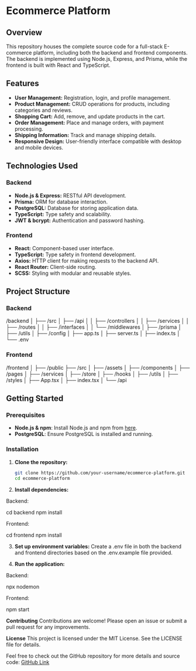# Ecommerce Platform

## Overview
This repository houses the complete source code for a full-stack E-commerce platform, including both the backend and frontend components. The backend is implemented using Node.js, Express, and Prisma, while the frontend is built with React and TypeScript.

## Features
- **User Management:** Registration, login, and profile management.
- **Product Management:** CRUD operations for products, including categories and reviews.
- **Shopping Cart:** Add, remove, and update products in the cart.
- **Order Management:** Place and manage orders, with payment processing.
- **Shipping Information:** Track and manage shipping details.
- **Responsive Design:** User-friendly interface compatible with desktop and mobile devices.

## Technologies Used
### Backend
- **Node.js & Express:** RESTful API development.
- **Prisma:** ORM for database interaction.
- **PostgreSQL:** Database for storing application data.
- **TypeScript:** Type safety and scalability.
- **JWT & bcrypt:** Authentication and password hashing.

### Frontend
- **React:** Component-based user interface.
- **TypeScript:** Type safety in frontend development.
- **Axios:** HTTP client for making requests to the backend API.
- **React Router:** Client-side routing.
- **SCSS:** Styling with modular and reusable styles.

## Project Structure
### Backend
/backend
│
├── /src
│ ├── /api
│ │ ├── /controllers
│ │ ├── /services
│ │ ├── /routes
│ │ ├── /interfaces
│ │ └── /middlewares
│ ├── /prisma
│ ├── /utils
│ ├── /config
│ ├── app.ts
│ ├── server.ts
│ ├── index.ts
│ └── .env


### Frontend
/frontend
│
├── /public
├── /src
│ ├── /assets
│ ├── /components
│ ├── /pages
│ ├── /services
│ ├── /store
│ ├── /hooks
│ ├── /utils
│ ├── /styles
│ ├── App.tsx
│ ├── index.tsx
│ └── /api


## Getting Started

### Prerequisites
- **Node.js & npm**: Install Node.js and npm from [here](https://nodejs.org/).
- **PostgreSQL**: Ensure PostgreSQL is installed and running.

### Installation
1. **Clone the repository:**
   ```bash
   git clone https://github.com/your-username/ecommerce-platform.git
   cd ecommerce-platform
   
2. **Install dependencies:**

Backend:

cd backend
npm install

Frontend:

cd frontend
npm install

3. **Set up environment variables:**
Create a .env file in both the backend and frontend directories based on the .env.example file provided.

4. **Run the application:**

Backend:

npx nodemon

Frontend:

npm start

**Contributing**
Contributions are welcome! Please open an issue or submit a pull request for any improvements.

**License**
This project is licensed under the MIT License. See the LICENSE file for details.

Feel free to check out the GitHub repository for more details and source code: [GitHub Link](https://github.com/your-username/ecommerce-platform)
